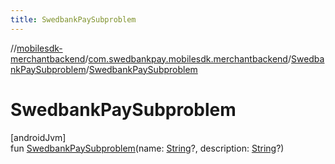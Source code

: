 ```yaml
---
title: SwedbankPaySubproblem
---
```

//[mobilesdk-merchantbackend](../../../index.html)/[com.swedbankpay.mobilesdk.merchantbackend](../index.html)/[SwedbankPaySubproblem](index.html)/[SwedbankPaySubproblem](-swedbank-pay-subproblem.html)



# SwedbankPaySubproblem



[androidJvm]\
fun [SwedbankPaySubproblem](-swedbank-pay-subproblem.html)(name: [String](https://kotlinlang.org/api/latest/jvm/stdlib/kotlin/-string/index.html)?, description: [String](https://kotlinlang.org/api/latest/jvm/stdlib/kotlin/-string/index.html)?)





